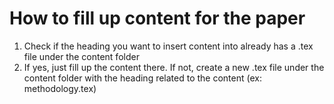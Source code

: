 # How to fill up content for the paper
1. Check if the heading you want to insert content into already has a .tex file under the content folder
2. If yes, just fill up the content there. If not, create a new .tex file under the content folder with the heading related to the content (ex: methodology.tex)
